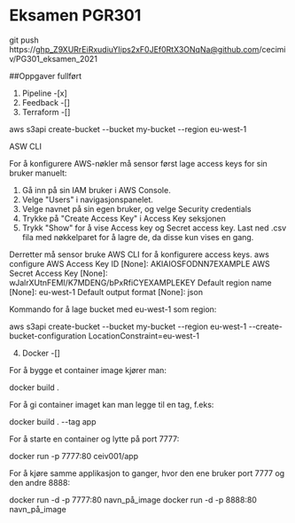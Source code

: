 # Eksamen PGR301


git push https://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@github.com/cecimiv/PG301_eksamen_2021

##Oppgaver fullført

1. Pipeline -[x]
2. Feedback -[]
3. Terraform -[]

aws s3api create-bucket --bucket my-bucket --region eu-west-1

ASW CLI

For å konfigurere AWS-nøkler må sensor først lage access keys for sin bruker manuelt:

 1. Gå inn på sin IAM bruker i AWS Console.
 2. Velge "Users" i navigasjonspanelet.
 3. Velge navnet på sin egen bruker, og velge Security credentials
 4. Trykke på "Create Access Key" i Access Key seksjonen
 5. Trykk "Show" for å vise Access key og Secret access key. Last ned .csv fila med nøkkelparet for å lagre de, da
    disse kun vises en gang.

Derretter må sensor bruke AWS CLI for å konfigurere access keys.
    aws configure
    AWS Access Key ID [None]: AKIAIOSFODNN7EXAMPLE
    AWS Secret Access Key [None]: wJalrXUtnFEMI/K7MDENG/bPxRfiCYEXAMPLEKEY
    Default region name [None]: eu-west-1
    Default output format [None]: json

Kommando for å lage bucket med eu-west-1 som region:

aws s3api create-bucket --bucket my-bucket --region eu-west-1 --create-bucket-configuration LocationConstraint=eu-west-1

4. Docker -[]

For å bygge et container image kjører man:

 docker build . 

 For å gi container imaget kan man legge til en tag, f.eks:

 docker build . --tag app

For å starte en container og lytte på port 7777:

 docker run -p 7777:80 ceiv001/app

For å kjøre samme applikasjon to ganger, hvor den ene bruker port 7777 og den andre 8888:

docker run -d -p 7777:80 navn_på_image
docker run -d -p 8888:80 navn_på_image


 